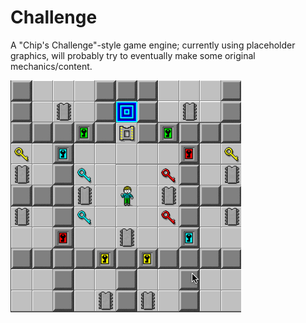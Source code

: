 # Challenge

A "Chip's Challenge"-style game engine; currently using placeholder graphics, will probably try to eventually make some original mechanics/content.

![screenshot](https://github.com/endemic/challenge/blob/main/images/screenshot.gif)
